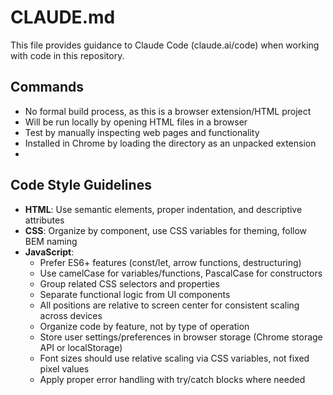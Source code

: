 # CLAUDE.md
This file provides guidance to Claude Code (claude.ai/code) when working with code in this repository.

## Commands
- No formal build process, as this is a browser extension/HTML project
- Will be run locally by opening HTML files in a browser
- Test by manually inspecting web pages and functionality
- Installed in Chrome by loading the directory as an unpacked extension
- 

## Code Style Guidelines
- **HTML**: Use semantic elements, proper indentation, and descriptive attributes
- **CSS**: Organize by component, use CSS variables for theming, follow BEM naming
- **JavaScript**: 
  - Prefer ES6+ features (const/let, arrow functions, destructuring)
  - Use camelCase for variables/functions, PascalCase for constructors
  - Group related CSS selectors and properties
  - Separate functional logic from UI components
  - All positions are relative to screen center for consistent scaling across devices
  - Organize code by feature, not by type of operation
  - Store user settings/preferences in browser storage (Chrome storage API or localStorage)
  - Font sizes should use relative scaling via CSS variables, not fixed pixel values
  - Apply proper error handling with try/catch blocks where needed